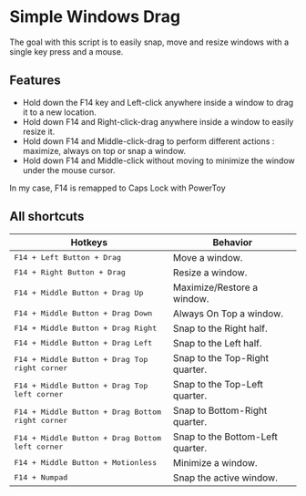 # Simple Windows Drag
The goal with this script is to easily snap, move and resize windows with a single key press and a mouse.
## Features
- Hold down the F14 key and Left-click anywhere inside a window to drag it to a new location.
- Hold down F14 and Right-click-drag anywhere inside a window to easily resize it.
- Hold down F14 and Middle-click-drag to perform different actions : maximize, always on top or snap a window.
- Hold down F14 and Middle-click without moving to minimize the window under the mouse cursor.

In my case, F14 is remapped to Caps Lock with PowerToy
## All shortcuts

| Hotkeys|Behavior|
|---|---|
|<kbd>F14 + Left Button + Drag</kbd>|Move a window.|
|<kbd>F14 + Right Button + Drag</kbd>|Resize a window.|
|<kbd>F14 + Middle Button + Drag Up</kbd>|Maximize/Restore a window.|
|<kbd>F14 + Middle Button + Drag Down</kbd>|Always On Top a window.|
|<kbd>F14 + Middle Button + Drag Right</kbd>|Snap to the Right half.|
|<kbd>F14 + Middle Button + Drag Left</kbd>|Snap to the Left half.|
|<kbd>F14 + Middle Button + Drag Top right corner</kbd>|Snap to the Top-Right quarter.|
|<kbd>F14 + Middle Button + Drag Top left corner</kbd>|Snap to the Top-Left quarter.|
|<kbd>F14 + Middle Button + Drag Bottom right corner</kbd>|Snap to Bottom-Right quarter.|
|<kbd>F14 + Middle Button + Drag Bottom left corner</kbd>|Snap to the Bottom-Left quarter.|
|<kbd>F14 + Middle Button + Motionless</kbd>|Minimize a window.|
|<kbd>F14 + Numpad</kbd>|Snap the active window.|
